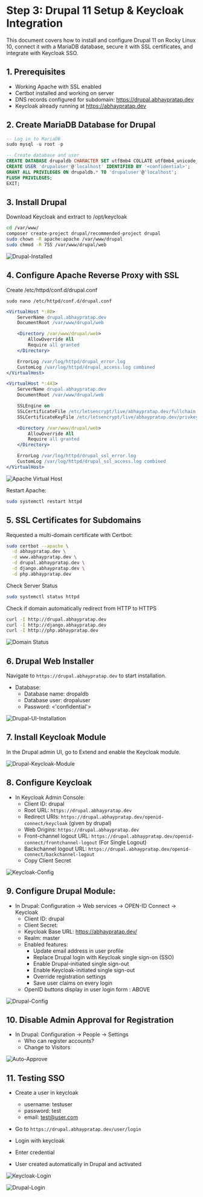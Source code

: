 # Step 3: Drupal 11 Setup & Keycloak Integration

This document covers how to install and configure Drupal 11 on Rocky Linux 10, connect it with a MariaDB database, secure it with SSL certificates, and integrate with Keycloak SSO.

## 1. Prerequisites

- Working Apache with SSL enabled
- Certbot installed and working on server
- DNS records configured for subdomain: https://drupal.abhaypratap.dev
- Keycloak already running at https://abhaypratap.dev

## 2. Create MariaDB Database for Drupal

```sql
-- Log in to MariaDB
sudo mysql -u root -p

-- Create database and user
CREATE DATABASE drupaldb CHARACTER SET utf8mb4 COLLATE utf8mb4_unicode_ci;
CREATE USER 'drupaluser'@'localhost' IDENTIFIED BY '<confidential>';
GRANT ALL PRIVILEGES ON drupaldb.* TO 'drupaluser'@'localhost';
FLUSH PRIVILEGES;
EXIT;
```

## 3. Install Drupal

Download Keycloak and extract to /opt/keycloak

```bash
cd /var/www/
composer create-project drupal/recommended-project drupal
sudo chown -R apache:apache /var/www/drupal
sudo chmod -R 755 /var/www/drupal/web
```

![Drupal-Installed](screenshots/drupal/Drupal-Installed.png)

## 4. Configure Apache Reverse Proxy with SSL

Create /etc/httpd/conf.d/drupal.conf

`sudo nano /etc/httpd/conf.d/drupal.conf`

```apache
<VirtualHost *:80>
    ServerName drupal.abhaypratap.dev
    DocumentRoot /var/www/drupal/web

    <Directory /var/www/drupal/web>
        AllowOverride All
        Require all granted
    </Directory>

    ErrorLog /var/log/httpd/drupal_error.log
    CustomLog /var/log/httpd/drupal_access.log combined
</VirtualHost>

<VirtualHost *:443>
    ServerName drupal.abhaypratap.dev
    DocumentRoot /var/www/drupal/web

    SSLEngine on
    SSLCertificateFile /etc/letsencrypt/live/abhaypratap.dev/fullchain.pem
    SSLCertificateKeyFile /etc/letsencrypt/live/abhaypratap.dev/privkey.pem

    <Directory /var/www/drupal/web>
        AllowOverride All
        Require all granted
    </Directory>

    ErrorLog /var/log/httpd/drupal_ssl_error.log
    CustomLog /var/log/httpd/drupal_ssl_access.log combined
</VirtualHost>
```

![Apache Virtual Host](screenshots/drupal/Apache-Virtual-Host.png)

Restart Apache:

```bash
sudo systemctl restart httpd
```

## 5. SSL Certificates for Subdomains

Requested a multi-domain certificate with Certbot:

```bash
sudo certbot --apache \
  -d abhaypratap.dev \
  -d www.abhaypratap.dev \
  -d drupal.abhaypratap.dev \
  -d django.abhaypratap.dev \
  -d php.abhaypratap.dev
```

Check Server Status

```bash
sudo systemctl status httpd
```

Check if domain automatically redirect from HTTP to HTTPS

```bash
curl -I http://drupal.abhaypratap.dev
curl -I http://django.abhaypratap.dev
curl -I http://php.abhaypratap.dev
```

![Domain Status](screenshots/drupal/Domain-Status.png)

## 6. Drupal Web Installer

Navigate to `https://drupal.abhaypratap.dev` to start installation.

- Database:
  - Database name: dropaldb
  - Database user: dropaluser
  - Password: <'confidential'>

![Drupal-UI-Installation](screenshots/drupal/Drupal-UI-Installation.jpeg)

## 7. Install Keycloak Module

In the Drupal admin UI, go to Extend and enable the Keycloak module.

![Drupal-Keycloak-Module](screenshots/drupal/Keycloak-Module.jpeg)

## 8. Configure Keycloak

- In Keycloak Admin Console:
  - Client ID: drupal
  - Root URL: `https://drupal.abhaypratap.dev`
  - Redirect URIs: `https://drupal.abhaypratap.dev/openid-connect/keycloak` (given by drupal)
  - Web Origins: `https://drupal.abhaypratap.dev`
  - Front-channel logout URL: `https://drupal.abhaypratap.dev/openid-connect/frontchannel-logout` (For Single Logout)
  - Backchannel logout URL: `https://drupal.abhaypratap.dev/openid-connect/backchannel-logout`
  - Copy Client Secret

![Keycloak-Config](screenshots/drupal/Keycloak-Config.png)

## 9. Configure Drupal Module:

- In Drupal: Configuration -> Web services -> OPEN-ID Connect -> Keycloak
  - Client ID: drupal
  - Client Secret: <from Keycloak>
  - Keycloak Base URL: https://abhaypratap.dev/
  - Realm: master
  - Enabled features:
    - Update email address in user profile
    - Replace Drupal login with Keycloak single sign-on (SSO)
    - Enable Drupal-initiated single sign-out
    - Enable Keycloak-initiated single sign-out
    - Override registration settings
    - Save user claims on every login
  - OpenID buttons display in user login form : ABOVE

![Drupal-Config](screenshots/drupal/Drupal-Config.png)

## 10. Disable Admin Approval for Registration

- In Drupal: Configuration -> People -> Settings
  - Who can register accounts?
  - Change to Visitors

![Auto-Approve](screenshots/drupal/Auto-Approve.png)

## 11. Testing SSO

- Create a user in keycloak

  - username: testuser
  - password: test
  - email: test@user.com

- Go to `https://drupal.abhaypratap.dev/user/login`
- Login with keycloak
- Enter credential
- User created automatically in Drupal and activated

![Keycloak-Login](screenshots/drupal/Keycloak-Login.png)

![Drupal-Login](screenshots/drupal/Drupal-Login.png)
